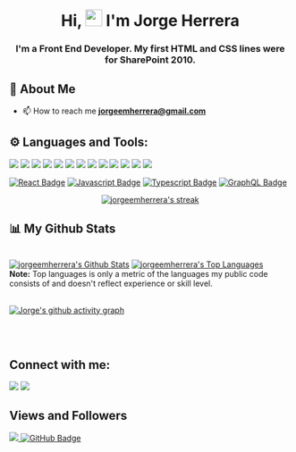 <h1 align="center">Hi, <img src="https://raw.githubusercontent.com/MartinHeinz/MartinHeinz/master/wave.gif" width="30px"> I'm Jorge Herrera </h1>
<h3 align="center">I'm a Front End Developer. My first HTML and CSS lines were for SharePoint 2010.</h3>

## 🦇 About Me

- 📫 How to reach me **jorgeemherrera@gmail.com**


## ⚙️ Languages and Tools:

<p align="left">
  <img src="https://img.icons8.com/color/45/000000/html-5.png"/>
  <img src="https://img.icons8.com/color/45/000000/css3.png"/>
  <img src="https://img.icons8.com/color/45/000000/javascript.png"/>
  <img src="https://img.icons8.com/color/45/000000/angularjs.png"/>
  <img src="https://img.icons8.com/plasticine/45/000000/react.png"/>
  <img src="https://img.icons8.com/fluency/45/000000/typescript--v2.png"/>
  <img src="https://img.icons8.com/color/45/000000/graphql.png"/>
  <img src="https://img.icons8.com/color/45/000000/redux.png"/>
  <img src="https://img.icons8.com/color/45/000000/bootstrap.png"/>
  <img src="https://img.icons8.com/color/45/000000/python.png"/>
  <img src="https://img.icons8.com/fluent/45/000000/mysql-logo.png"/>
  <img src="https://img.icons8.com/color/45/000000/microsoft-sql-server.png"/>
  <img src="https://img.icons8.com/color/45/000000/git.png"/>
</p>

[![React Badge](https://img.shields.io/badge/-React-61DBFB?style=for-the-badge&labelColor=black&logo=react&logoColor=61DBFB)](#)  [![Javascript Badge](https://img.shields.io/badge/-Javascript-F0DB4F?style=for-the-badge&labelColor=black&logo=javascript&logoColor=F0DB4F)](#) [![Typescript Badge](https://img.shields.io/badge/-Typescript-007acc?style=for-the-badge&labelColor=black&logo=typescript&logoColor=007acc)](#) [![GraphQL Badge](https://img.shields.io/badge/-GraphQl-e535ab?style=for-the-badge&labelColor=black&logo=node.js&logoColor=e535ab)](#)
<br/>

<p align="center">
    <a href="https://github.com/jorgeemherrera/github-readme-streak-stats">
        <img title="🔥 Get streak stats for your profile at git.io/streak-stats" alt="jorgeemherrera's streak" src="https://github-readme-streak-stats.herokuapp.com/?user=jorgeemherrera&theme=black-ice&hide_border=true&stroke=0000&background=060A0CD0"/>
    </a>
</p>

## 📊 My Github Stats

  <br/>
    <a href="https://github.com/jorgeemherrera/github-readme-stats"><img alt="jorgeemherrera's Github Stats" src="https://github-readme-stats.vercel.app/api?username=jorgeemherrera&show_icons=true&count_private=true&theme=react&hide_border=true&bg_color=0D1117" /></a>
  <a href="https://github.com/jorgeemherrera/github-readme-stats"><img alt="jorgeemherrera's Top Languages" src="https://github-readme-stats.vercel.app/api/top-langs/?username=jorgeemherrera&langs_count=8&count_private=true&layout=compact&theme=react&hide_border=true&bg_color=0D1117" /></a>
  <br/>
  <b>Note:</b> Top languages is only a metric of the languages my public code consists of and doesn't reflect experience or skill level.
<br/>
<br/>

[![Jorge's github activity graph](https://github-readme-activity-graph.cyclic.app/graph?username=jorgeemherrera&theme=dracula)](https://github.com/jorgeemherrera/github-readme-activity-graph)

<br/>
<br/>

## Connect with me:
<p align="left">
<a href = "mailto:jorgeemherrera@gmail.com"><img src="https://img.icons8.com/color/48/000000/gmail--v1.png"/></a>
<a href = "https://www.instagram.com/jorgeemherrera/"><img src="https://img.icons8.com/fluent/48/000000/instagram-new.png"/></a>

</p>

## Views and Followers
<a href="https://github.com/Meghna-DAS/github-profile-views-counter">
    <img src="https://komarev.com/ghpvc/?username=jorgeemherrera">
</a>
<a href="https://github.com/jorgeemherrera?tab=followers"><img src="https://img.shields.io/github/followers/jorgeemherrera?label=Followers&style=social" alt="GitHub Badge"></a>
